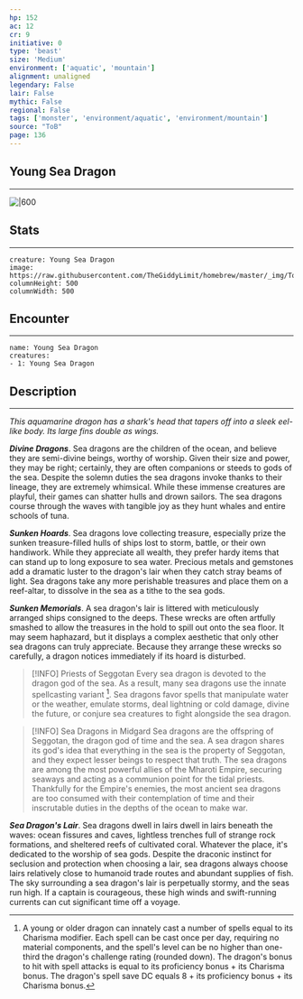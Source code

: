 ```yaml
---
hp: 152
ac: 12
cr: 9
initiative: 0
type: 'beast'    
size: 'Medium'
environment: ['aquatic', 'mountain']
alignment: unaligned
legendary: False
lair: False
mythic: False
regional: False
tags: ['monster', 'environment/aquatic', 'environment/mountain']
source: "ToB"
page: 136
---
```


## Young Sea Dragon
---

![|600](https://raw.githubusercontent.com/TheGiddyLimit/homebrew/master/_img/ToB/Sea%20Dragon.webp)

## Stats
---

```statblock
creature: Young Sea Dragon
image: https://raw.githubusercontent.com/TheGiddyLimit/homebrew/master/_img/ToB/token/Young%20Sea%20Dragon.png
columnHeight: 500
columnWidth: 500
```

## Encounter
---

```encounter-table
name: Young Sea Dragon
creatures:
- 1: Young Sea Dragon
```

## Description
---
_This aquamarine dragon has a shark's head that tapers off into a sleek eel-like body. Its large fins double as wings._

**_Divine Dragons_**. Sea dragons are the children of the ocean, and believe they are semi-divine beings, worthy of worship. Given their size and power, they may be right; certainly, they are often companions or steeds to gods of the sea.
Despite the solemn duties the sea dragons invoke thanks to their lineage, they are extremely whimsical. While these immense creatures are playful, their games can shatter hulls and drown sailors. The sea dragons course through the waves with tangible joy as they hunt whales and entire schools of tuna.

**_Sunken Hoards_**. Sea dragons love collecting treasure, especially prize the sunken treasure-filled hulls of ships lost to storm, battle, or their own handiwork. While they appreciate all wealth, they prefer hardy items that can stand up to long exposure to sea water. Precious metals and gemstones add a dramatic luster to the dragon's lair when they catch stray beams of light. Sea dragons take any more perishable treasures and place them on a reef-altar, to dissolve in the sea as a tithe to the sea gods.

**_Sunken Memorials_**. A sea dragon's lair is littered with meticulously arranged ships consigned to the deeps. These wrecks are often artfully smashed to allow the treasures in the hold to spill out onto the sea floor. It may seem haphazard, but it displays a complex aesthetic that only other sea dragons can truly appreciate. Because they arrange these wrecks so carefully, a dragon notices immediately if its hoard is disturbed.

> [!INFO] Priests of Seggotan
>Every sea dragon is devoted to the dragon god of the sea. As a result, many sea dragons use the innate spellcasting variant [^1]. Sea dragons favor spells that manipulate water or the weather, emulate storms, deal lightning or cold damage, divine the future, or conjure sea creatures to fight alongside the sea dragon.

> [!INFO] Sea Dragons in Midgard
>Sea dragons are the offspring of Seggotan, the dragon god of time and the sea. A sea dragon shares its god's idea that everything in the sea is the property of Seggotan, and they expect lesser beings to respect that truth.
>The sea dragons are among the most powerful allies of the Mharoti Empire, securing seaways and acting as a communion point for the tidal priests. Thankfully for the Empire's enemies, the most ancient sea dragons are too consumed with their contemplation of time and their inscrutable duties in the depths of the ocean to make war.


**_Sea Dragon's Lair_**. Sea dragons dwell in lairs dwell in lairs beneath the waves: ocean fissures and caves, lightless trenches full of strange rock formations, and sheltered reefs of cultivated coral.
Whatever the place, it's dedicated to the worship of sea gods. Despite the draconic instinct for seclusion and protection when choosing a lair, sea dragons always choose lairs relatively close to humanoid trade routes and abundant supplies of fish.
The sky surrounding a sea dragon's lair is perpetually stormy, and the seas run high. If a captain is courageous, these high winds and swift-running currents can cut significant time off a voyage.




[^1]: A young or older dragon can innately cast a number of spells equal to its Charisma modifier. Each spell can be cast once per day, requiring no material components, and the spell's level can be no higher than one-third the dragon's challenge rating (rounded down). The dragon's bonus to hit with spell attacks is equal to its proficiency bonus + its Charisma bonus. The dragon's spell save DC equals 8 + its proficiency bonus + its Charisma bonus.



